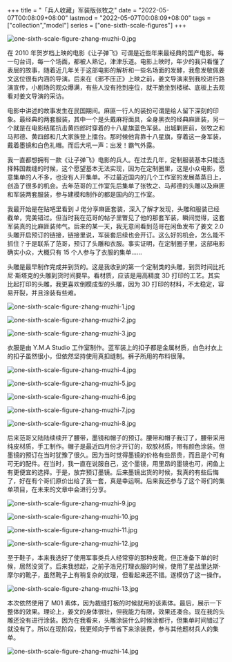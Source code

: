 +++
title = "「兵人收藏」军装版张牧之"
date = "2022-05-07T00:08:09+08:00"
lastmod = "2022-05-07T00:08:09+08:00"
tags = ["collection","model"]
series = ["one-sixth-scale-figures"]
+++

![one-sixth-scale-figure-zhang-muzhi-0.jpg](/images/one-sixth-scale-figure-zhang-muzhi-0.jpg)

在 2010 年贺岁档上映的电影《让子弹飞》可谓是近些年来最经典的国产电影。每一句台词，每一个场面，都被人熟记，津津乐道。电影上映时，年少的我只看懂了表层的故事，随着近几年关于这部电影的解析和一些名场面的发酵，我愈发敬佩姜文这位很有内涵的导演。后来在《邪不压正》上映之前，姜文导演来到我校进行路演宣传，小剧场的观众爆满，有些人没有抢到座位，就干脆坐到楼梯、底板上去观看对姜文导演的采访。

电影中讲述的故事发生在民国期间。麻匪一行人的装扮可谓是给人留下深刻的印象。最经典的两套服装，其中一个是头戴麻将面具，全身黑衣的经典麻匪装，另一个就是在电影结尾抗击黄四郎时穿着的十八星旗蓝色军装。出城剿匪前，张牧之和马邦德、黄四郎和几大家族登上擂台。那时候他背靠十八星旗，穿着这一身军装，戴着墨镜和白色礼帽。而后大吼一声：出发！霸气外露。

我一直都想拥有一款《让子弹飞》电影的兵人。在过去几年，定制服装基本只能选择韩国裁缝的时候，这个愿望基本无法实现，因为在定制圈里，这是小众电影，愿意集单的人不多，也没有人开集单。不过最近国内的几个工作室的发展蒸蒸日上，创造了很多的机会。去年范哥的工作室先后集单了张牧之、马邦德的头雕以及麻匪和军装两套服装，参与建模和制作的都是国内的工作室。

我最开始是在贴吧里看到 J 佬分享麻匪套装，深入了解才发现，头雕和服装已经截单，完美错过。但当时我在范哥的帖子里瞥见了他的那套军装，瞬间觉得，这套军装真的比麻匪装帅气。后来的某一天，我无意间看到范哥在闲鱼发布了姜文 2.0 头雕开启预订的链接，链接里说，军装套后续也会开订。这么好的机会，怎么能不抓住？于是联系了范哥，预订了头雕和衣服。事实证明，在定制圈子里，这部电影确实小众，大概只有 15 个人参与了衣服的集单……

头雕是最早制作完成并到货的。这是我收到的第一个定制类的头雕，到货时间比托尼·斯塔克的头雕到货时间要早。看材质，应该是用高精度 3D 打印的工艺。其实比起打印的头雕，我更喜欢倒模成型的头雕，因为 3D 打印的材料，不太稳定，容易开裂，并且涂装有些难。

![one-sixth-scale-figure-zhang-muzhi-1.jpg](/images/one-sixth-scale-figure-zhang-muzhi-1.jpg "头雕正视图")

![one-sixth-scale-figure-zhang-muzhi-2.jpg](/images/one-sixth-scale-figure-zhang-muzhi-2.jpg "头雕侧视图")

![one-sixth-scale-figure-zhang-muzhi-3.jpg](/images/one-sixth-scale-figure-zhang-muzhi-3.jpg "头雕 CoA")

衣服是由 Y.M.A Studio 工作室制作。蓝军装上的扣子都是金属材质，白色衬衣上的扣子虽然很小，但依然坚持使用真扣缝制。裤子所用的布料很薄。

![one-sixth-scale-figure-zhang-muzhi-4.jpg](/images/one-sixth-scale-figure-zhang-muzhi-4.jpg "衣服开箱图")

![one-sixth-scale-figure-zhang-muzhi-5.jpg](/images/one-sixth-scale-figure-zhang-muzhi-5.jpg "衣服全套概览")

![one-sixth-scale-figure-zhang-muzhi-6.jpg](/images/one-sixth-scale-figure-zhang-muzhi-6.jpg "军装细节（一）")

![one-sixth-scale-figure-zhang-muzhi-7.jpg](/images/one-sixth-scale-figure-zhang-muzhi-7.jpg "军装细节（二）")

![one-sixth-scale-figure-zhang-muzhi-8.jpg](/images/one-sixth-scale-figure-zhang-muzhi-8.jpg "衬衣细节")

后来范哥又陆陆续续开了腰带，墨镜和帽子的预订。腰带和帽子我订了，腰带采用纯皮材质，手工制作。帽子是最近四月份才开订的，软胶材质，带有颜色涂装。但墨镜的预订在当时犹豫了很久。因为当时觉得墨镜的价格有些昂贵，而且是个可有可无的配件。在当时，我一直在说服自己，这个墨镜，用里昂的墨镜也可，闲鱼上有更便宜的选择。于是，放弃预订墨镜。后来墨镜出货的时候，我真的有些后悔了，好在有个哥们原价出给了我一套，真是幸运啊。后来我还参与了这个哥们的集单项目，在未来的文章中会进行分享。

![one-sixth-scale-figure-zhang-muzhi-9.jpg](/images/one-sixth-scale-figure-zhang-muzhi-9.jpg "纯皮腰带，金属腰带扣")

![one-sixth-scale-figure-zhang-muzhi-10.jpg](/images/one-sixth-scale-figure-zhang-muzhi-10.jpg "腰带细节（一）")

![one-sixth-scale-figure-zhang-muzhi-11.jpg](/images/one-sixth-scale-figure-zhang-muzhi-11.jpg "腰带细节（二）")

![one-sixth-scale-figure-zhang-muzhi-12.jpg](/images/one-sixth-scale-figure-zhang-muzhi-12.jpg "墨镜")

至于鞋子，本来我选好了使用军事类兵人经常穿的那种皮靴，但正准备下单的时候，居然没货了。后来我想起，之前子浩兄打理衣服的时候，使用了星战里达斯·摩尔的靴子，虽然靴子上有稍复杂的纹理，但看起来还不错。遂模仿了这一操作。

![one-sixth-scale-figure-zhang-muzhi-13.jpg](/images/one-sixth-scale-figure-zhang-muzhi-13.jpg "靴子")

本次依然使用了 M01 素体，因为裁缝打板的时候就用的该素体。最后，展示一下整体的效果。理论上，姜文的身体很壮，但我能力有限，效果还凑合。现在我的头雕还没有进行涂装。因为在我看来，头雕涂装什么时候涂都行，但集单时间错过了就没有了。所以在现阶段，我更倾向于节省下来涂装费，参与其他题材兵人的集单。

![one-sixth-scale-figure-zhang-muzhi-14.jpg](/images/one-sixth-scale-figure-zhang-muzhi-14.jpg "整体效果")